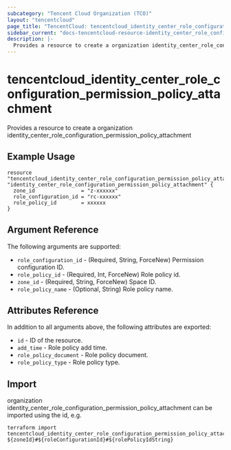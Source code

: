 ```yaml
---
subcategory: "Tencent Cloud Organization (TCO)"
layout: "tencentcloud"
page_title: "TencentCloud: tencentcloud_identity_center_role_configuration_permission_policy_attachment"
sidebar_current: "docs-tencentcloud-resource-identity_center_role_configuration_permission_policy_attachment"
description: |-
  Provides a resource to create a organization identity_center_role_configuration_permission_policy_attachment
---
```


# tencentcloud_identity_center_role_configuration_permission_policy_attachment

Provides a resource to create a organization identity_center_role_configuration_permission_policy_attachment

## Example Usage

```hcl
resource "tencentcloud_identity_center_role_configuration_permission_policy_attachment" "identity_center_role_configuration_permission_policy_attachment" {
  zone_id               = "z-xxxxxx"
  role_configuration_id = "rc-xxxxxx"
  role_policy_id        = xxxxxx
}
```

## Argument Reference

The following arguments are supported:

* `role_configuration_id` - (Required, String, ForceNew) Permission configuration ID.
* `role_policy_id` - (Required, Int, ForceNew) Role policy id.
* `zone_id` - (Required, String, ForceNew) Space ID.
* `role_policy_name` - (Optional, String) Role policy name.

## Attributes Reference

In addition to all arguments above, the following attributes are exported:

* `id` - ID of the resource.
* `add_time` - Role policy add time.
* `role_policy_document` - Role policy document.
* `role_policy_type` - Role policy type.


## Import

organization identity_center_role_configuration_permission_policy_attachment can be imported using the id, e.g.

```
terraform import tencentcloud_identity_center_role_configuration_permission_policy_attachment.identity_center_role_configuration_permission_policy_attachment ${zoneId}#${roleConfigurationId}#${rolePolicyIdString}
```

